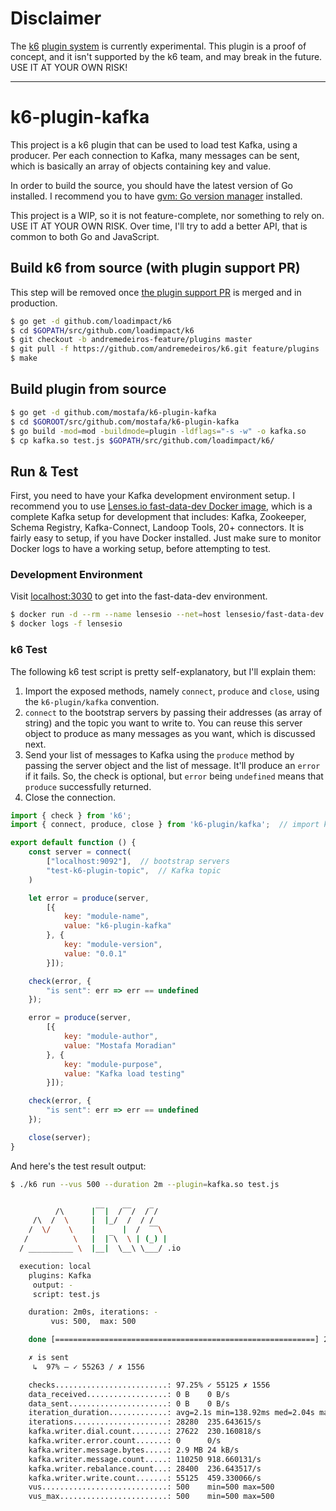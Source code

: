 # Disclaimer

The [k6](https://github.com/loadimpact/k6) [plugin system](https://github.com/loadimpact/k6/issues/1353) is currently experimental. This plugin is a proof of concept, and it isn't supported by the k6 team, and may break in the future. USE IT AT YOUR OWN RISK!

---

# k6-plugin-kafka

This project is a k6 plugin that can be used to load test Kafka, using a producer. Per each connection to Kafka, many messages can be sent, which is basically an array of objects containing key and value.

In order to build the source, you should have the latest version of Go installed. I recommend you to have [gvm: Go version manager](https://github.com/moovweb/gvm) installed.

This project is a WIP, so it is not feature-complete, nor something to rely on. USE IT AT YOUR OWN RISK. Over time, I'll try to add a better API, that is common to both Go and JavaScript.

<!-- 
## Changelog

* v0.0.1
    - [feat] Added a slightly better API to work with the plugin
-->

## Build k6 from source (with plugin support PR)

This step will be removed once [the plugin support PR](https://github.com/loadimpact/k6/pull/1396) is merged and in production.

```bash
$ go get -d github.com/loadimpact/k6
$ cd $GOPATH/src/github.com/loadimpact/k6
$ git checkout -b andremedeiros-feature/plugins master
$ git pull -f https://github.com/andremedeiros/k6.git feature/plugins
$ make
```

## Build plugin from source

```bash
$ go get -d github.com/mostafa/k6-plugin-kafka
$ cd $GOROOT/src/github.com/mostafa/k6-plugin-kafka
$ go build -mod=mod -buildmode=plugin -ldflags="-s -w" -o kafka.so
$ cp kafka.so test.js $GOPATH/src/github.com/loadimpact/k6/
```

## Run & Test

First, you need to have your Kafka development environment setup. I recommend you to use [Lenses.io fast-data-dev Docker image](https://github.com/lensesio/fast-data-dev), which is a complete Kafka setup for development that includes: Kafka, Zookeeper, Schema Registry, Kafka-Connect, Landoop Tools, 20+ connectors. It is fairly easy to setup, if you have Docker installed. Just make sure to monitor Docker logs to have a working setup, before attempting to test.

### Development Environment

Visit [localhost:3030](http://localhost:3030) to get into the fast-data-dev environment.

```bash
$ docker run -d --rm --name lensesio --net=host lensesio/fast-data-dev
$ docker logs -f lensesio
```

### k6 Test

The following k6 test script is pretty self-explanatory, but I'll explain them:

1. Import the exposed methods, namely `connect`, `produce` and `close`, using the `k6-plugin/kafka` convention.
2. `connect` to the bootstrap servers by passing their addresses (as array of string) and the topic you want to write to. You can reuse this server object to produce as many messages as you want, which is discussed next.
3. Send your list of messages to Kafka using the `produce` method by passing the server object and the list of message. It'll produce an `error` if it fails. So, the check is optional, but `error` being `undefined` means that `produce` successfully returned.
4. Close the connection.

```javascript
import { check } from 'k6';
import { connect, produce, close } from 'k6-plugin/kafka';  // import kafka plugin

export default function () {
    const server = connect(
        ["localhost:9092"],  // bootstrap servers
        "test-k6-plugin-topic",  // Kafka topic
    )

    let error = produce(server,
        [{
            key: "module-name",
            value: "k6-plugin-kafka"
        }, {
            key: "module-version",
            value: "0.0.1"
        }]);

    check(error, {
        "is sent": err => err == undefined
    });

    error = produce(server,
        [{
            key: "module-author",
            value: "Mostafa Moradian"
        }, {
            key: "module-purpose",
            value: "Kafka load testing"
        }]);

    check(error, {
        "is sent": err => err == undefined
    });

    close(server);
}
```

And here's the test result output:

```bash
$ ./k6 run --vus 500 --duration 2m --plugin=kafka.so test.js


          /\      |‾‾|  /‾‾/  /‾/
     /\  /  \     |  |_/  /  / /
    /  \/    \    |      |  /  ‾‾\
   /          \   |  |‾\  \ | (_) |
  / __________ \  |__|  \__\ \___/ .io

  execution: local
    plugins: Kafka
     output: -
     script: test.js

    duration: 2m0s, iterations: -
         vus: 500,  max: 500

    done [==========================================================] 2m0s / 2m0s

    ✗ is sent
     ↳  97% — ✓ 55263 / ✗ 1556

    checks.........................: 97.25% ✓ 55125 ✗ 1556
    data_received..................: 0 B    0 B/s
    data_sent......................: 0 B    0 B/s
    iteration_duration.............: avg=2.1s min=138.92ms med=2.04s max=5.76s p(90)=2.17s p(95)=2.39s
    iterations.....................: 28280  235.643615/s
    kafka.writer.dial.count........: 27622  230.160818/s
    kafka.writer.error.count.......: 0      0/s
    kafka.writer.message.bytes.....: 2.9 MB 24 kB/s
    kafka.writer.message.count.....: 110250 918.660131/s
    kafka.writer.rebalance.count...: 28400  236.643517/s
    kafka.writer.write.count.......: 55125  459.330066/s
    vus............................: 500    min=500 max=500
    vus_max........................: 500    min=500 max=500
```
